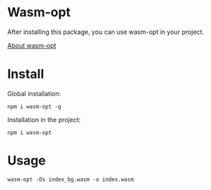 # Wasm-opt

After installing this package, you can use wasm-opt in your project.

[About wasm-opt](https://rustwasm.github.io/docs/wasm-bindgen/examples/add.html)

# Install
Global installation:

```
npm i wasm-opt -g
```

Installation in the project:

```
npm i wasm-opt
```

# Usage

```
wasm-opt -Os index_bg.wasm -o index.wasm
```
